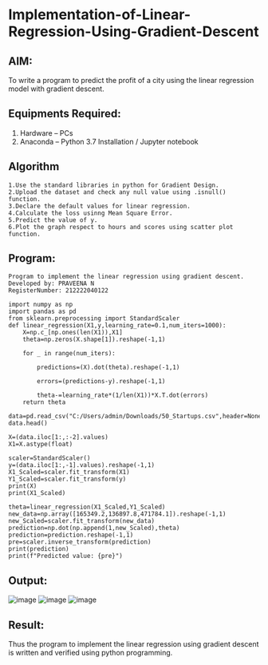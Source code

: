 # Implementation-of-Linear-Regression-Using-Gradient-Descent

## AIM:
To write a program to predict the profit of a city using the linear regression model with gradient descent.

## Equipments Required:
1. Hardware – PCs
2. Anaconda – Python 3.7 Installation / Jupyter notebook

## Algorithm
```
1.Use the standard libraries in python for Gradient Design.
2.Upload the dataset and check any null value using .isnull() function.
3.Declare the default values for linear regression.
4.Calculate the loss usinng Mean Square Error.
5.Predict the value of y.
6.Plot the graph respect to hours and scores using scatter plot function.
```

## Program:
```
Program to implement the linear regression using gradient descent.
Developed by: PRAVEENA N
RegisterNumber: 212222040122

import numpy as np
import pandas as pd
from sklearn.preprocessing import StandardScaler
def linear_regression(X1,y,learning_rate=0.1,num_iters=1000):
    X=np.c_[np.ones(len(X1)),X1]
    theta=np.zeros(X.shape[1]).reshape(-1,1)
    
    for _ in range(num_iters):
        
        predictions=(X).dot(theta).reshape(-1,1)
        
        errors=(predictions-y).reshape(-1,1)
        
        theta-=learning_rate*(1/len(X1))*X.T.dot(errors)
    return theta

data=pd.read_csv("C:/Users/admin/Downloads/50_Startups.csv",header=None)
data.head()

X=(data.iloc[1:,:-2].values)
X1=X.astype(float)

scaler=StandardScaler()
y=(data.iloc[1:,-1].values).reshape(-1,1)
X1_Scaled=scaler.fit_transform(X1)
Y1_Scaled=scaler.fit_transform(y)
print(X)
print(X1_Scaled)

theta=linear_regression(X1_Scaled,Y1_Scaled)
new_data=np.array([165349.2,136897.8,471784.1]).reshape(-1,1)
new_Scaled=scaler.fit_transform(new_data)
prediction=np.dot(np.append(1,new_Scaled),theta)
prediction=prediction.reshape(-1,1)
pre=scaler.inverse_transform(prediction)
print(prediction)
print(f"Predicted value: {pre}")
```

## Output:
![image](https://github.com/Praveenanagaraji22/Implementation-of-Linear-Regression-Using-Gradient-Descent/assets/119393514/9ba5799d-dc14-4138-8782-c1852e2af1df)
![image](https://github.com/Praveenanagaraji22/Implementation-of-Linear-Regression-Using-Gradient-Descent/assets/119393514/359c06ce-2980-4e32-accc-24e2d2beab28)
![image](https://github.com/Praveenanagaraji22/Implementation-of-Linear-Regression-Using-Gradient-Descent/assets/119393514/81e99f1d-2cbc-4885-b325-caf0f4a8a9b5)

## Result:
Thus the program to implement the linear regression using gradient descent is written and verified using python programming.
